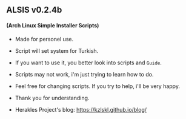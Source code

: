 ## ALSIS v0.2.4b
#### (Arch Linux Simple Installer Scripts)

- Made for personel use.

- Script will set system for Turkish.

- If you want to use it, you better look into scripts and `Guide`.

- Scripts may not work, i'm just trying to learn how to do.

- Feel free for changing scripts. If you try to help, i'll be very happy.

- Thank you for understanding.

- Herakles Project's blog: https://kzlskl.github.io/blog/
